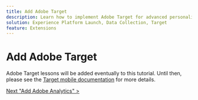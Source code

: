 ```yaml
---
title: Add Adobe Target
description: Learn how to implement Adobe Target for advanced personalization use cases. This lesson is part of the Implementing the Experience Cloud in Mobile iOS Objective-C Applications tutorial.
solution: Experience Platform Launch, Data Collection, Target
feature: Extensions
---
```


# Add Adobe Target

Adobe Target lessons will be added eventually to this tutorial. Until then, please see the [Target mobile documentation](https://aep-sdks.gitbook.io/docs/using-mobile-extensions/adobe-target) for more details.
  
[Next "Add Adobe Analytics" >](analytics.md)